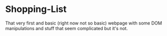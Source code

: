 # Shopping-List
That very first and basic (right now not so basic) webpage with some DOM manipulations and stuff that seem complicated but it's not.
